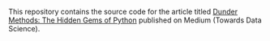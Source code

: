 This repository contains the source code for the article titled [Dunder Methods: The Hidden Gems of Python](https://towardsdatascience.com/dunder-methods-the-hidden-gems-of-python-a234e29b192d) published on Medium (Towards Data Science).

